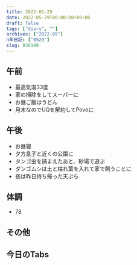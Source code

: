 ```yaml
---
title: 2022-05-29
date: 2022-05-29T00:00:00+09:00
draft: false
tags: ["diary", ""]
archives: ["2022-05"]
n年日記: ["0529"]
slug: 936140
---
```

## 午前
- 最高気温33度
- 家の掃除をしてスーパーに
- お昼ご飯はうどん
- 月末なのでUQを解約してPovoに
## 午後
- お昼寝
- 夕方息子と近くの公園に
- タンゴ虫を捕まえたあと、砂場で遊ぶ
- ダンゴムシは土と枯れ葉を入れて家で飼うことに
- 夜は昨日持ち帰った天ぷら
## 体調
- 78
## その他
## 今日のTabs